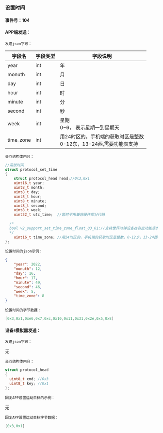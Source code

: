 ### 设置时间

#### 事件号：104

#### **APP端发送**：

`发送json字段：`

| 字段名    | 字段类型 | 字段说明                                                     |
| --------- | -------- | ------------------------------------------------------------ |
| year      | int      | 年                                                           |
| monuth    | int      | 月                                                           |
| day       | int      | 日                                                           |
| hour      | int      | 时                                                           |
| minute    | int      | 分                                                           |
| second    | int      | 秒                                                           |
| week      | int      | 星期<br />0~6， 表示星期一到星期天                           |
| time_zone | int      | 用24时区的，手机端的获取时区是整数<br />0-12东，13-24西,需要功能表支持 |

`交互结构体内容：`

```c
//系统时间
struct protocol_set_time
{
	struct protocol_head head;//0x3,0x1
	uint16_t year;
	uint8_t month;
	uint8_t day;
	uint8_t hour;
	uint8_t minute;
	uint8_t second;
	uint8_t week;
	uint32_t utc_time;  //暂时不用兼容硬件部分代码
  
  /* 
  bool v2_support_set_time_zone_float_03_01;//支持世界时钟设备在有此功能表的情况下时间设置中 time_zone为浮点型，小数点后有两位，app此时的时区设定值为实际时区值的扩大一百倍 ，无此功能表则按实际时区值下发
  */
	uint16_t time_zone; //用24时区的，手机端的获取时区是整数，0-12东，13-24西
};
```

`设置时间的json示例：`

```json
{
	"year": 2022,
	"monuth": 12,
	"day": 16,
	"hour": 17,
	"minute": 49,
	"second": 46,
	"week": 5,
	"time_zone": 8
}
```

`设置时间的字节数据：`

```c
[0x3,0x1,0xe6,0x7,0xc,0x10,0x11,0x31,0x2e,0x5,0x8]
```



#### **设备/模拟器发送**：

`发送json字段：`

无

`交互结构体内容：`

```c
struct protocol_head
{
  uint8_t cmd; //0x3
  uint8_t key; //0x1
};
```

`回复APP设置运动目标的示例：`

无

`回复APP设置运动目标字节数据：`

```c
[0x3,0x1]
```


